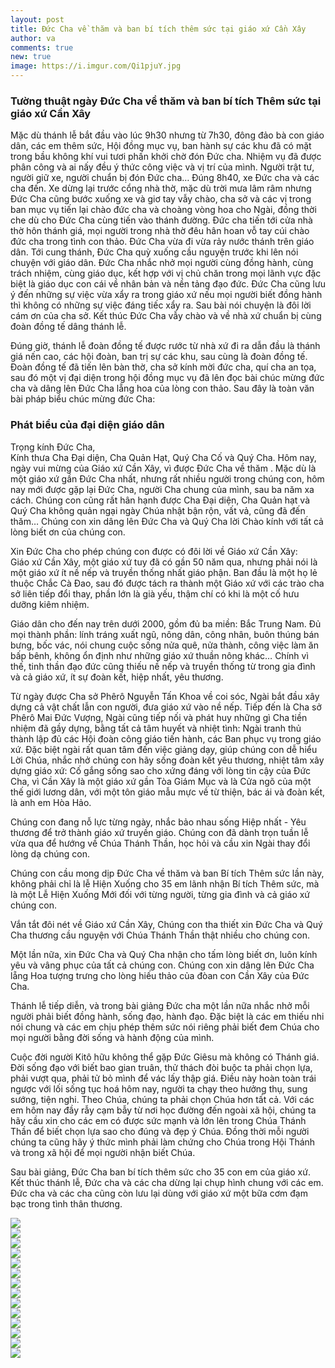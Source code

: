 ```yaml
---
layout: post
title: Đức Cha về thăm và ban bí tích thêm sức tại giáo xứ Cần Xây
author: va
comments: true
new: true
image: https://i.imgur.com/Qi1pjuY.jpg
---
```


### Tường thuật ngày Đức Cha về thăm và ban bí tích Thêm sức tại giáo xứ Cần Xây

Mặc dù thánh lễ bắt đầu vào lúc 9h30 nhưng từ 7h30, đông đảo bà con giáo dân, các em thêm sức, Hội đồng mục vụ, ban hành sự các khu đã có mặt trong bầu không khí vui tươi phấn khởi chờ đón Đức cha. Nhiệm vụ đã được phân công và ai nấy đều ý thức công việc và vị trí của mình. Người trật tư, người giữ xe, người chuẩn bị đón Đức cha… Đúng 8h40, xe Đức cha và các cha đến. Xe dừng lại trước cổng nhà thờ, mặc dù trời mưa lâm râm nhưng Đức Cha cũng bước xuống xe và giơ tay vẫy chào, cha sở và các vị trong ban mục vụ tiến lại chào đức cha và choàng vòng hoa cho Ngài, đồng thời che dù cho Đức Cha cùng tiến vào thánh đường. Đức cha tiến tới cửa nhà thờ hôn thánh giá, mọi người trong nhà thờ đêu hân hoan vỗ tay cúi chào đức cha trong tình con thảo. Đức Cha vừa đi vừa rảy nước thánh trên giáo dân. Tới cung thánh, Đức Cha quỳ xuống cầu nguyện trước khi lên nói chuyện với giáo dân. Đức Cha nhắc nhở mọi người cùng đồng hành, cùng trách nhiệm, cùng giáo dục, kết hợp với vị chủ chăn trong mọi lãnh vực đặc biệt là giáo dục con cái về nhân bản và nền tảng đạo đức. Đức Cha cũng lưu ý đến những sự việc vừa xẩy ra trong giáo xứ nếu mọi người biết đồng hành thì không có những sự việc đáng tiếc xẩy ra. Sau bài nói chuyện là đôi lời cám ơn của cha sở. Kết thúc Đức Cha vẫy chào và về nhà xứ chuẩn bị cùng đoàn đồng tế dâng thánh lễ.

Đúng giờ, thánh lễ đoàn đồng tế được rước từ nhà xứ đi ra dẫn đầu là thánh giá nến cao, các hội đoàn, ban trị sự các khu, sau cùng là đoàn đồng tế. Đoàn đồng tế đã tiến lên bàn thờ, cha sở kính mời đức cha, quí cha an tọa, sau đó một vị đại diện trong hội đồng mục vụ đã lên đọc bài chúc mừng đức cha và dâng lên Đức Cha lẵng hoa của lòng con thảo. Sau đây là toàn văn bài pháp biểu chúc mừng đức Cha:

### Phát biểu của đại diện giáo dân

Trọng kính Đức Cha,  
Kính thưa Cha Đại diện, Cha Quản Hạt, Quý Cha Cố và Quý Cha.
Hôm nay, ngày vui mừng của Giáo xứ Cần Xây, vì được Đức Cha về thăm .
Mặc dù là một giáo xứ gần Đức Cha nhất, nhưng rất nhiều người trong chúng con, hôm nay mới được gặp lại Đức Cha, người Cha chung của mình, sau ba năm xa cách.
Chúng con cũng rất hân hạnh được Cha Đại diện, Cha Quản hạt và Quý Cha không quản ngại ngày Chúa nhật bận rộn, vất vả, cũng đã đến thăm…
Chúng con xin dâng lên Đức Cha và Quý Cha lời Chào kính với tất cả lòng biết ơn của chúng con.

Xin Đức Cha cho phép chúng con được có đôi lời về Giáo xứ Cần Xây:  
Giáo xứ Cần Xây, một giáo xứ tuy đã có gần 50 năm qua, nhưng phải nói là một giáo xứ ít nề nếp và truyền thống nhất giáo phận. Ban đầu là một họ lẻ thuộc Chắc Cà Đao, sau đó được tách ra thành một Giáo xứ với các trào cha sở liên tiếp đổi thay, phần lớn là già yếu, thậm chí có khi là một cố hưu dưỡng kiêm nhiệm.

Giáo dân cho đến nay trên dưới 2000, gồm đủ ba miền: Bắc Trung Nam. Đủ mọi thành phần: lính tráng xuất ngũ, nông dân, công nhân, buôn thúng bán bưng, bốc vác, nói chung cuộc sống nửa quê, nửa thành, công việc làm ăn bấp bênh, không ổn định như những giáo xứ thuần nông khác… Chính vì thế, tinh thần đạo đức cũng thiếu nề nếp và truyền thống từ trong gia đình và cả giáo xứ, ít sự đoàn kết, hiệp nhất, yêu thương.

Từ ngày được Cha sở Phêrô Nguyễn Tấn Khoa về coi sóc, Ngài bắt đầu xây dựng cả vật chất lẫn con người, đưa giáo xứ vào nề nếp. Tiếp đến là Cha sở Phêrô Mai Đức Vượng, Ngài cũng tiếp nối và phát huy những gì Cha tiền nhiệm đã gầy dựng, bằng tất cả tâm huyết và nhiệt tình: Ngài tranh thủ thành lập đủ các Hội đoàn công giáo tiến hành, các Ban phục vụ trong giáo xứ. Đặc biệt ngài rất quan tâm đến việc giảng dạy, giúp chúng con dễ hiểu Lời Chúa, nhắc nhở chúng con hãy sống đoàn kết yêu thương, nhiệt tâm xây dựng giáo xứ: Cố gắng sống sao cho xứng đáng với lòng tin cậy của Đức Cha, vì Cần Xây là một giáo xứ gần Tòa Giám Mục và là Cửa ngõ của một thế giới lương dân, với một tôn giáo mẫu mực về từ thiện, bác ái và đoàn kết, là anh em Hòa Hảo.

Chúng con đang nỗ lực từng ngày, nhắc bảo nhau sống Hiệp nhất - Yêu thương để trở thành giáo xứ truyền giáo. Chúng con đã dành trọn tuần lễ vừa qua để hướng về Chúa Thánh Thần, học hỏi và cầu xin Ngài thay đổi lòng dạ chúng con.

Chúng con cầu mong dịp Đức Cha về thăm và ban Bí tích Thêm sức lần này, không phải chỉ là lễ Hiện Xuống cho 35 em lãnh nhận Bí tích Thêm sức, mà là một Lễ Hiện Xuống Mới đối với từng người, từng gia đình và cả giáo xứ chúng con.

Vắn tắt đôi nét về Giáo xứ Cần Xây, Chúng con tha thiết xin Đức Cha và Quý Cha thương cầu nguyện với Chúa Thánh Thần thật nhiều cho chúng con.

Một lần nữa, xin Đức Cha và Quý Cha nhận cho tấm lòng biết ơn, luôn kính yêu và vâng phục của tất cả chúng con. Chúng con xin dâng lên Đức Cha lẵng Hoa tượng trưng cho lòng hiếu thảo của đòan con Cần Xây của Đức Cha.

Thánh lễ tiếp diễn, và trong bài giảng Đức cha một lần nữa nhắc nhở mỗi người phải biết đồng hành, sống đạo, hành đạo. Đặc biệt là các em thiếu nhi nói chung và các em chịu phép thêm sức nói riêng phải biết đem Chúa cho mọi người bằng đời sống và hành động của mình.

Cuộc đời người Kitô hữu không thể gặp Đức Giêsu mà không có Thánh giá. Đời sống đạo với biết bao gian truân, thử thách đòi buộc ta phải chọn lựa, phải vượt qua, phải tử bỏ mình để vác lấy thập giá. Điều này hoàn toàn trái ngược với lối sống tục hoá hôm nay, người ta chạy theo hưởng thụ, sung sướng, tiện nghi. Theo Chúa, chúng ta phải chọn Chúa hơn tất cả. Với các em hôm nay đầy rẫy cạm bẫy từ nơi học đường đến ngoài xã hội, chúng ta hãy cầu xin cho các em có được sức mạnh và lớn lên trong Chúa Thánh Thần để biết chọn lựa sao cho đúng và đẹp ý Chúa. Đồng thời mỗi người chúng ta cũng hãy ý thức mình phải làm chứng cho Chúa trong Hội Thánh và trong xã hội để mọi người nhận biết Chúa.

Sau bài giảng, Đức Cha ban bí tích thêm sức cho 35 con em của giáo xứ.  
Kết thúc thánh lễ, Đức cha và các cha dừng lại chụp hình chung với các em.  
Đức cha và các cha cũng còn lưu lại dùng với giáo xứ một bữa cơm đạm bạc trong tình thân thương.

<div class="center">
    <img src="https://i.imgur.com/ShmMdUr.jpg" />
</div>

<div class="center">
    <img src="https://i.imgur.com/xpmsvum.jpg" />
</div>

<div class="center">
    <img src="https://i.imgur.com/qNz5U1L.jpg" />
</div>

<div class="center">
    <img src="https://i.imgur.com/QuyjJtB.jpg" />
</div>

<div class="center">
    <img src="https://i.imgur.com/4gjwCGb.jpg" />
</div>

<div class="center">
    <img src="https://i.imgur.com/Me4YUHr.jpg" />
</div>

<div class="center">
    <img src="https://i.imgur.com/BpXouA0.jpg" />
</div>

<div class="center">
    <img src="https://i.imgur.com/ntIWkF0.jpg" />
</div>

<div class="center">
    <img src="https://i.imgur.com/shlVlHt.jpg" />
</div>

<div class="center">
    <img src="https://i.imgur.com/8Sp2FcV.jpg" />
</div>

<div class="center">
    <img src="https://i.imgur.com/YN67VUl.jpg" />
</div>

<div class="center">
    <img src="https://i.imgur.com/WR1QkDL.jpg" />
</div>

<div class="center">
    <img src="https://i.imgur.com/HOxZ7py.jpg" />
</div>

<div class="center">
    <img src="https://i.imgur.com/8UCLP2E.jpg" />
</div>
